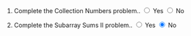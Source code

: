 1. Complete the Collection Numbers problem..
<input type="radio" id="html" name="fav_language" value="HTML"> Yes
<input type="radio" id="html" name="fav_language" value="HTML" checked> No

2. Complete the Subarray Sums II problem..
<input type="radio" id="html" name="fav_language" value="HTML"> Yes
<input type="radio" id="html" name="fav_language" value="HTML" checked> No